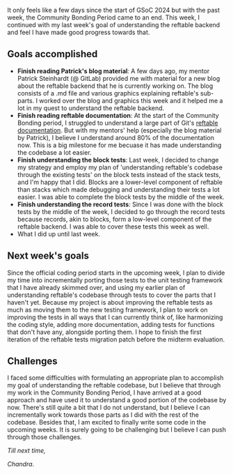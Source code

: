 It only feels like a few days since the start of GSoC 2024 but with the past week, the Community Bonding Period came to an end. This week, I continued with my last week's goal of understanding the reftable backend and feel I have made good progress towards that.

## Goals accomplished
- **Finish reading Patrick's blog material**: A few days ago, my mentor Patrick Steinhardt (@ GitLab) provided me with material for a new blog about the reftable backend that he is currently working on. The blog consists of a .md file and various graphics explaining reftable's sub-parts. I worked over the blog and graphics this week and it helped me a lot in my quest to understand the reftable backend.
- **Finish reading reftable documentation**: At the start of the Community Bonding period, I struggled to understand a large part of Git's [reftable documentation](https://git-scm.com/docs/reftable#Update-transactions). But with my mentors' help (especially the blog material by Patrick), I believe I understand around 80% of the documentation now. This is a big milestone for me becuase it has made understanding the codebase a lot easier.
- **Finish understanding the block tests**: Last week, I decided to change my strategy and employ my plan of 'understanding reftable's codebase through the existing tests' on the block tests instead of the stack tests, and I'm happy that I did. Blocks are a lower-level component of reftable than stacks which made debugging and understanding their tests a lot easier. I was able to complete the block tests by the middle of the week.
- **Finish understanding the record tests**: Since I was done with the block tests by the middle of the week, I decided to go through the record tests because records, akin to blocks, form a low-level component of the reftable backend. I was able to cover these tests this week as well.
- What I did up until last week.

## Next week's goals
Since the official coding period starts in the upcoming week, I plan to divide my time into incrementally porting those tests to the unit testing framework that I have already skimmed over, and using my earlier plan of understanding reftable's codebase through tests to cover the parts that I haven't yet. Because my project is about improving the reftable tests as much as moving them to the new testing framework, I plan to work on improving the tests in all ways that I can currently think of, like harmonizing the coding style, adding more documentation, adding tests for functions that don't have any, alongside porting them. I hope to finish the first iteration of the reftable tests migration patch before the midterm evaluation.

## Challenges
I faced some difficulties with formulating an appropriate plan to accomplish my goal of understanding the reftable codebase, but I believe that through my work in the Community Bonding Period, I have arrived at a good approach and have used it to understand a good portion of the codebase by now. There's still quite a bit that I do not understand, but I believe I can incrementally work towards those parts as I did with the rest of the codebase. Besides that, I am excited to finally write some code in the upcoming weeks. It is surely going to be challenging but I believe I can push through those challenges.

_Till next time,_

_Chandra_.
